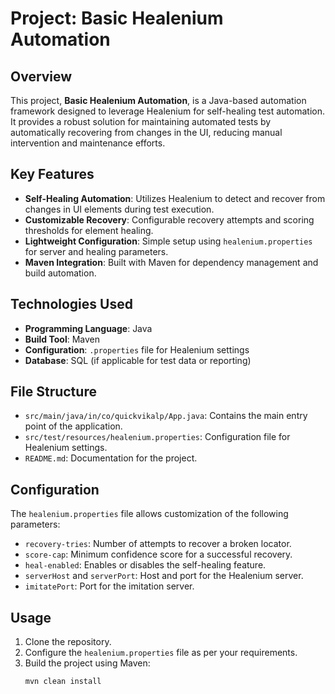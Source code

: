 # Project: Basic Healenium Automation

## Overview

This project, **Basic Healenium Automation**, is a Java-based automation framework designed to leverage Healenium for
self-healing test automation. It provides a robust solution for maintaining automated tests by automatically recovering
from changes in the UI, reducing manual intervention and maintenance efforts.

## Key Features

- **Self-Healing Automation**: Utilizes Healenium to detect and recover from changes in UI elements during test
  execution.
- **Customizable Recovery**: Configurable recovery attempts and scoring thresholds for element healing.
- **Lightweight Configuration**: Simple setup using `healenium.properties` for server and healing parameters.
- **Maven Integration**: Built with Maven for dependency management and build automation.

## Technologies Used

- **Programming Language**: Java
- **Build Tool**: Maven
- **Configuration**: `.properties` file for Healenium settings
- **Database**: SQL (if applicable for test data or reporting)

## File Structure

- `src/main/java/in/co/quickvikalp/App.java`: Contains the main entry point of the application.
- `src/test/resources/healenium.properties`: Configuration file for Healenium settings.
- `README.md`: Documentation for the project.

## Configuration

The `healenium.properties` file allows customization of the following parameters:

- `recovery-tries`: Number of attempts to recover a broken locator.
- `score-cap`: Minimum confidence score for a successful recovery.
- `heal-enabled`: Enables or disables the self-healing feature.
- `serverHost` and `serverPort`: Host and port for the Healenium server.
- `imitatePort`: Port for the imitation server.

## Usage

1. Clone the repository.
2. Configure the `healenium.properties` file as per your requirements.
3. Build the project using Maven:
   ```bash
   mvn clean install